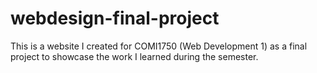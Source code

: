 # webdesign-final-project
This is a website I created for COMI1750 (Web Development 1) as a final project to showcase the work I learned during the semester.
